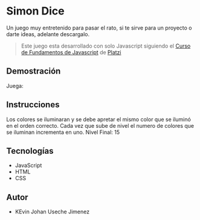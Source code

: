 # Simon Dice 

Un juego muy entretenido para pasar el rato, si te sirve para un proyecto o darte ideas, adelante descargalo.

>Este juego esta desarrollado con solo Javascript siguiendo el [Curso de Fundamentos de Javascript](https://platzi.com/clases/fundamentos-javascript/) de [Platzi](https://platzi.com/)

## Demostración 
Juega: 

## Instrucciones 
Los colores se iluminaran y se debe apretar el mismo color que se iluminó en el orden correcto. Cada vez que sube de nivel el numero de colores que se iluminan incrementa en uno. 
Nivel Final: 15

## Tecnologías 
- JavaScript
- HTML
- CSS 

## Autor 
- KEvin Johan Useche Jimenez
